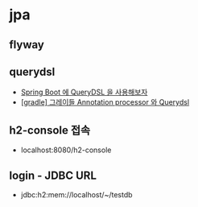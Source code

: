 # jpa

## flyway

## querydsl
- [Spring Boot 에 QueryDSL 을 사용해보자](https://tecoble.techcourse.co.kr/post/2021-08-08-basic-querydsl/)
- [[gradle] 그레이들 Annotation processor 와 Querydsl](http://honeymon.io/tech/2020/07/09/gradle-annotation-processor-with-querydsl.html)

## h2-console 접속
- localhost:8080/h2-console

## login - JDBC URL
- jdbc:h2:mem://localhost/~/testdb
